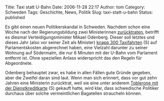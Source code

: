 Title: Taxi statt U-Bahn
Date: 2006-11-28 22:17
Author: tom
Category: Schweden
Tags: Geschichte, News, Politik
Slug: taxi-statt-u-bahn
Status: published

Es gibt einen neuen Politikerskandal in Schweden. Nachdem schon eine
Woche nach der Regierungsbildung zwei Ministerinnen
[zurücktraten](http://www.fiket.de/2006/10/14/handelministerin-tritt-zurueck/),
betrifft es diesmal Verteidigungsminister Mikael Odenberg. Dieser soll
letztes und dieses Jahr (also vor seiner Zeit als Minister) [knapp 300
Taxifahrten](http://www.sr.se/Ekot/artikel.asp?artikel=1060370) (S) auf
Parlamentskosten abgerechnet haben, eine Vielzahl darunter zu seiner
Wohnung auf Södermalm, die nur 6 Minuten mit der U-Bahn vom Parlament
entfernt ist. Ohne speziellen Anlass widerspricht das den Regeln für
Abgeordnete.

Odenberg behauptet zwar, es habe in allen Fällen gute Gründe gegeben,
aber die Zweifel daran sind laut. Wenn man sich erinnert, dass vor gut
zehn Jahren eine Ministerin zurücktrat, weil sie eine unter anderem
[Toblerone mit der
Dienstkreditkarte](http://sv.wikipedia.org/wiki/Tobleroneaff%C3%A4ren)
(S) gekauft hatte, wird klar, dass schwedische Politiker durchaus über
solche vermeintlichen Bagatellen straucheln können.

